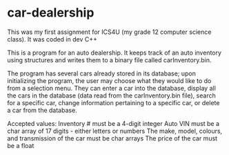 # car-dealership
This was my first assignment for ICS4U (my grade 12 computer science class). It was coded in dev C++

This is a program for an auto dealership. It keeps track of an auto inventory using structures and writes them to a binary file called carInventory.bin. 

The program has several cars already stored in its database; upon initializing the program, the user may choose what they would like to do from a selection menu. They can enter a car into the database, display all the cars in the database (data read from the carInventory.bin file), search for a specific car, change information pertaining to a specific car, or delete a car from the database.

Accepted values:
Inventory # must be a 4-digit integer
Auto VIN must be a char array of 17 digits - either letters or numbers
The make, model, colours, and transmission of the car must be char arrays
The price of the car must be a float
